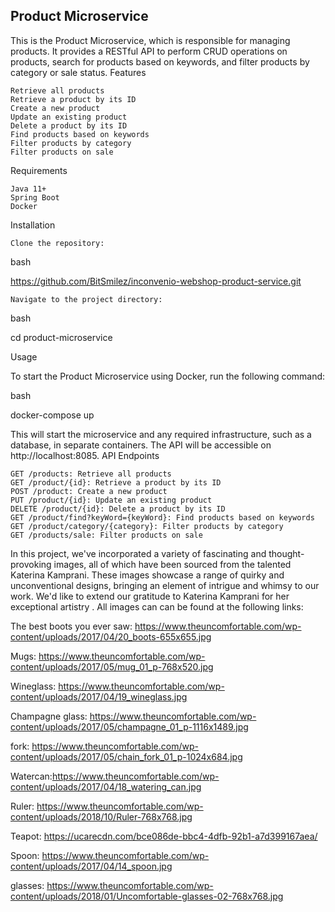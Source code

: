 ## Product Microservice

This is the Product Microservice, which is responsible for managing products. It provides a RESTful API to perform CRUD operations on products, search for products based on keywords, and filter products by category or sale status.
Features

    Retrieve all products
    Retrieve a product by its ID
    Create a new product
    Update an existing product
    Delete a product by its ID
    Find products based on keywords
    Filter products by category
    Filter products on sale

Requirements

    Java 11+
    Spring Boot
    Docker

Installation

    Clone the repository:

bash

https://github.com/BitSmilez/inconvenio-webshop-product-service.git

    Navigate to the project directory:

bash

cd product-microservice

Usage

To start the Product Microservice using Docker, run the following command:

bash

docker-compose up

This will start the microservice and any required infrastructure, such as a database, in separate containers. The API will be accessible on http://localhost:8085.
API Endpoints

    GET /products: Retrieve all products
    GET /product/{id}: Retrieve a product by its ID
    POST /product: Create a new product
    PUT /product/{id}: Update an existing product
    DELETE /product/{id}: Delete a product by its ID
    GET /product/find?keyWord={keyWord}: Find products based on keywords
    GET /product/category/{category}: Filter products by category
    GET /products/sale: Filter products on sale

In this project, we've incorporated a variety of fascinating and thought-provoking images, all of which have been sourced from the talented Katerina Kamprani. These images showcase a range of quirky and unconventional designs, bringing an element of intrigue and whimsy to our work. We'd like to extend our gratitude to Katerina Kamprani for her exceptional artistry . All images can can be found at the following links:

The best boots you ever saw: https://www.theuncomfortable.com/wp-content/uploads/2017/04/20_boots-655x655.jpg 

Mugs: https://www.theuncomfortable.com/wp-content/uploads/2017/05/mug_01_p-768x520.jpg

Wineglass: https://www.theuncomfortable.com/wp-content/uploads/2017/04/19_wineglass.jpg

Champagne glass: https://www.theuncomfortable.com/wp-content/uploads/2017/05/champagne_01_p-1116x1489.jpg

fork: https://www.theuncomfortable.com/wp-content/uploads/2017/05/chain_fork_01_p-1024x684.jpg

Watercan:https://www.theuncomfortable.com/wp-content/uploads/2017/04/18_watering_can.jpg

Ruler: https://www.theuncomfortable.com/wp-content/uploads/2018/10/Ruler-768x768.jpg 

Teapot: https://ucarecdn.com/bce086de-bbc4-4dfb-92b1-a7d399167aea/

Spoon: https://www.theuncomfortable.com/wp-content/uploads/2017/04/14_spoon.jpg

glasses: https://www.theuncomfortable.com/wp-content/uploads/2018/01/Uncomfortable-glasses-02-768x768.jpg





